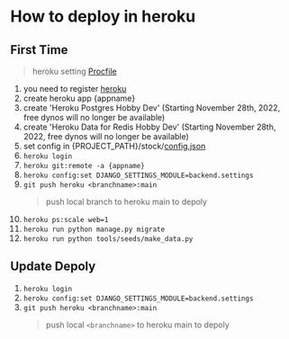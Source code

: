 
# How to deploy in heroku

## First Time
> heroku setting [Procfile](..\Procfile)
1. you need to register [heroku](https://dashboard.heroku.com/)
2. create heroku app {appname}
3. create 'Heroku Postgres Hobby Dev' (Starting November 28th, 2022, free dynos will no longer be available)
4. create 'Heroku Data for Redis Hobby Dev' (Starting November 28th, 2022, free dynos will no longer be available)
5. set config in {PROJECT_PATH}/stock/[config.json](..\config.json)
6. ```heroku login```
7. ```heroku git:remote -a {appname}```
8. ```heroku config:set DJANGO_SETTINGS_MODULE=backend.settings```
9. ```git push heroku <branchname>:main```
    > push local branch to heroku main to depoly
10. ```heroku ps:scale web=1```
11. ```heroku run python manage.py migrate```
12. ```heroku run python tools/seeds/make_data.py```

## Update Depoly
1. ```heroku login```
2. ```heroku config:set DJANGO_SETTINGS_MODULE=backend.settings```
3. ```git push heroku <branchname>:main```
    > push local ```<branchname>``` to heroku main to depoly
